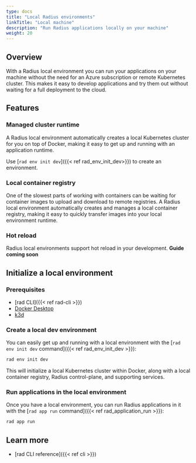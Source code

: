 ```yaml
---
type: docs
title: "Local Radius environments"
linkTitle: "Local machine"
description: "Run Radius applications locally on your machine"
weight: 20
---
```


## Overview

With a Radius local environment you can run your applications on your machine without the need for an Azure subscription or remote Kubernetes cluster. This makes it easy to develop applications and try them out without waiting for a full deployment to the cloud.

## Features

### Managed cluster runtime

A Radius local environment automatically creates a local Kubernetes cluster for you on top of Docker, making it easy to get up and running with an application runtime.

Use [`rad env init dev`]({{< ref rad_env_init_dev>}}) to create an environment.

### Local container registry

One of the slowest parts of working with containers can be waiting for container images to upload and download to remote registries. A Radius local environment automatically creates and manages a local container registry, making it easy to quickly transfer images into your local environment runtime.

### Hot reload

Radius local environments support hot reload in your development. **Guide coming soon**

## Initialize a local environment

### Prerequisites

- [rad CLI]({{< ref rad-cli >}})
- [Docker Desktop](https://www.docker.com/products/docker-desktop)
- [k3d](https://k3d.io/)

### Create a local dev environment

You can easily get up and running with a local environment with the [`rad env init dev` command]({{< ref rad_env_init_dev >}}):

```sh
rad env init dev
```

This will initialize a local Kubernetes cluster within Docker, along with a local container registry, Radius control-plane, and supporting services.

### Run applications in the local environment

Once you have a local environment, you can run Radius applications in it with the [`rad app run` command]({{< ref rad_application_run >}}):

```sh
rad app run
```

## Learn more

- [rad CLI reference]({{< ref cli >}})
